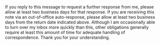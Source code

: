 If you reply to this message to request a further response from me, please allow at least two business days for that response. If you are receiving this note via an out-of-office auto-response, please allow at least two business days from the return date indicated above. Although I am occasionally able to turn over my inbox more quickly than this, other obligations generally require at least this amount of time for adequate handling of correspondence. Thank you for your understanding.
